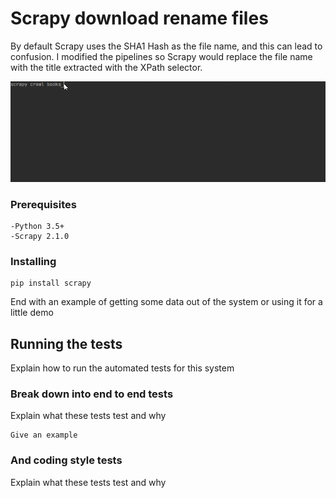 # Scrapy download rename files

By default Scrapy uses the SHA1 Hash as the file name, and this can lead to confusion. I modified the pipelines so Scrapy would replace the file name with the title extracted with the XPath selector.

![](scrapy-crawl.gif)

### Prerequisites

```
-Python 3.5+
-Scrapy 2.1.0
```

### Installing
```
pip install scrapy
```

End with an example of getting some data out of the system or using it for a little demo

## Running the tests

Explain how to run the automated tests for this system

### Break down into end to end tests

Explain what these tests test and why

```
Give an example
```

### And coding style tests

Explain what these tests test and why
